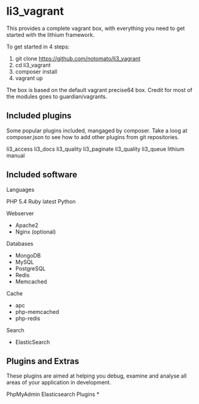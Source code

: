 li3_vagrant
===========

This provides a complete vagrant box, with everything you need to get started with the lithium framework.

To get started in 4 steps:

1. git clone https://github.com/notomato/li3_vagrant
2. cd li3_vagrant
3. composer install
4. vagrant up

The box is based on the default vagrant precise64 box. Credit for most of the modules goes to guardian/vagrants.

## Included plugins

Some popular plugins included, mangaged by composer. Take a loog at composer.json to see how to add other plugins from git repositories.

li3_access
li3_docs
li3_quality
li3_paginate
li3_quality
li3_queue
lithium
manual

## Included software

Languages

PHP 5.4
Ruby latest
Python

Webserver

 - Apache2
 - Nginx (optional)

Databases

 - MongoDB
 - MySQL
 - PostgreSQL
 - Redis
 - Memcached

Cache

 - apc
 - php-memcached
 - php-redis

Search

 - ElasticSearch

## Plugins and Extras

These plugins are aimed at helping you debug, examine and analyse all areas of your application in development.

PhpMyAdmin
Elasticsearch Plugins
    *





